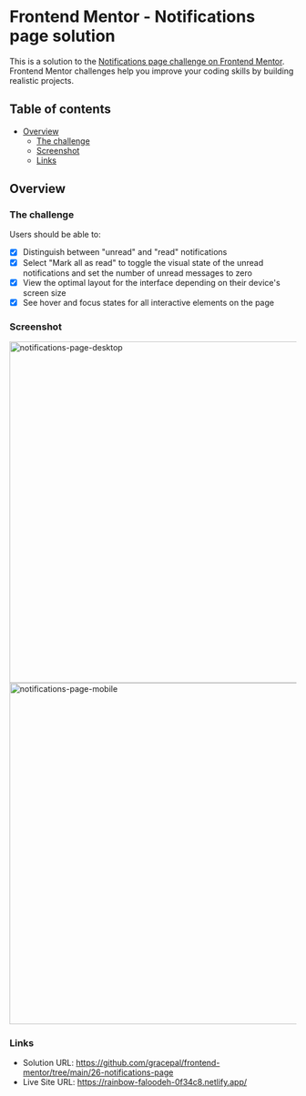 # Frontend Mentor - Notifications page solution

This is a solution to the [Notifications page challenge on Frontend Mentor](https://www.frontendmentor.io/challenges/notifications-page-DqK5QAmKbC). Frontend Mentor challenges help you improve your coding skills by building realistic projects.

## Table of contents

- [Overview](#overview)
  - [The challenge](#the-challenge)
  - [Screenshot](#screenshot)
  - [Links](#links)

## Overview

### The challenge

Users should be able to:

- [x] Distinguish between "unread" and "read" notifications
- [x] Select "Mark all as read" to toggle the visual state of the unread notifications and set the number of unread messages to zero
- [x] View the optimal layout for the interface depending on their device's screen size
- [x] See hover and focus states for all interactive elements on the page

### Screenshot

<img width="600" alt="notifications-page-desktop" src="https://github.com/gracepal/frontend-mentor/assets/131278381/f8d64e4f-7c00-4702-8fcd-4d5487c743e6">

<img width="600" alt="notifications-page-mobile" src="https://github.com/gracepal/frontend-mentor/assets/131278381/c7136330-5fb0-4cb4-b071-94d3709eb578">

### Links

- Solution URL: https://github.com/gracepal/frontend-mentor/tree/main/26-notifications-page
- Live Site URL: https://rainbow-faloodeh-0f34c8.netlify.app/
